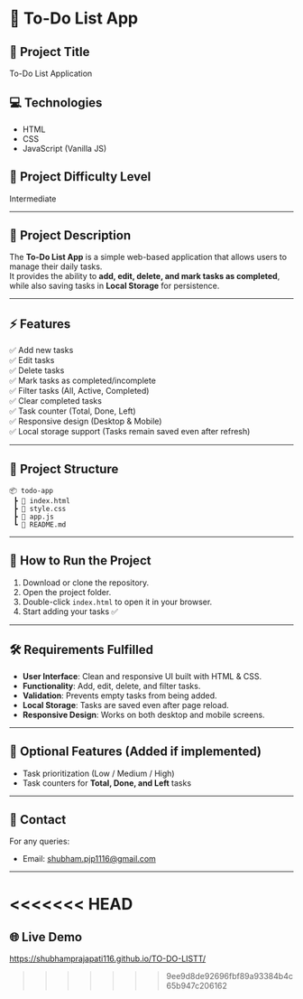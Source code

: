 # 📝 To-Do List App

## 📌 Project Title
To-Do List Application

## 💻 Technologies
- HTML  
- CSS  
- JavaScript (Vanilla JS)

## 🎯 Project Difficulty Level
Intermediate

---

## 📖 Project Description
The **To-Do List App** is a simple web-based application that allows users to manage their daily tasks.  
It provides the ability to **add, edit, delete, and mark tasks as completed**, while also saving tasks in **Local Storage** for persistence.

---

## ⚡ Features
✅ Add new tasks  
✅ Edit tasks  
✅ Delete tasks  
✅ Mark tasks as completed/incomplete  
✅ Filter tasks (All, Active, Completed)  
✅ Clear completed tasks  
✅ Task counter (Total, Done, Left)  
✅ Responsive design (Desktop & Mobile)  
✅ Local storage support (Tasks remain saved even after refresh)  

---

## 📂 Project Structure
```
📦 todo-app
 ┣ 📜 index.html
 ┣ 📜 style.css
 ┣ 📜 app.js
 ┗ 📜 README.md
```

---

## 🚀 How to Run the Project
1. Download or clone the repository.  
2. Open the project folder.  
3. Double-click `index.html` to open it in your browser.  
4. Start adding your tasks ✅  

---

## 🛠️ Requirements Fulfilled
- **User Interface**: Clean and responsive UI built with HTML & CSS.  
- **Functionality**: Add, edit, delete, and filter tasks.  
- **Validation**: Prevents empty tasks from being added.  
- **Local Storage**: Tasks are saved even after page reload.  
- **Responsive Design**: Works on both desktop and mobile screens.  

---

## 🌟 Optional Features (Added if implemented)
- Task prioritization (Low / Medium / High)  
- Task counters for **Total, Done, and Left** tasks  

---

## 📧 Contact
For any queries:  
- Email: shubham.pjp1116@gmail.com

---
<<<<<<< HEAD
=======
## 🌐 Live Demo
 https://shubhamprajapati116.github.io/TO-DO-LISTT/
>>>>>>> 9ee9d8de92696fbf89a93384b4c65b947c206162

